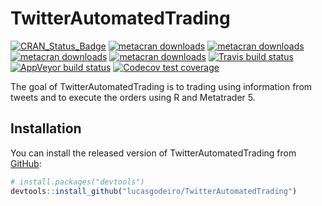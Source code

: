 
<!-- README.md is generated from README.Rmd. Please edit that file -->

# TwitterAutomatedTrading

<!-- badges: start -->

[![CRAN\_Status\_Badge](https://www.r-pkg.org/badges/version/TwitterAutomatedTrading)](https://cran.r-project.org/package=TwitterAutomatedTrading)
[![metacran
downloads](https://cranlogs.r-pkg.org/badges/grand-total/TwitterAutomatedTrading)](https://cran.r-project.org/package=TwitterAutomatedTrading)
[![metacran
downloads](https://cranlogs.r-pkg.org/badges/TwitterAutomatedTrading)](https://cran.r-project.org/package=TwitterAutomatedTrading)
[![metacran
downloads](https://cranlogs.r-pkg.org/badges/last-day/TwitterAutomatedTrading)](https://cran.r-project.org/package=TwitterAutomatedTrading)
[![metacran
downloads](https://cranlogs.r-pkg.org/badges/last-week/TwitterAutomatedTrading)](https://cran.r-project.org/package=TwitterAutomatedTrading)
[![Travis build
status](https://travis-ci.com/lucasgodeiro/TwitterAutomatedTrading.svg?branch=master)](https://travis-ci.com/lucasgodeiro/TwitterAutomatedTrading)
[![AppVeyor build
status](https://ci.appveyor.com/api/projects/status/github/lucasgodeiro/TwitterAutomatedTrading?branch=master&svg=true)](https://ci.appveyor.com/project/lucasgodeiro/TwitterAutomatedTrading)
[![Codecov test
coverage](https://codecov.io/gh/lucasgodeiro/TwitterAutomatedTrading/branch/master/graph/badge.svg)](https://codecov.io/gh/lucasgodeiro/TwitterAutomatedTrading?branch=master)
<!-- badges: end -->

The goal of TwitterAutomatedTrading is to trading using information from
tweets and to execute the orders using R and Metatrader 5.

## Installation

You can install the released version of TwitterAutomatedTrading from
[GitHub](https://github.com/):

``` r
# install.packages("devtools")
devtools::install_github("lucasgodeiro/TwitterAutomatedTrading")
```
